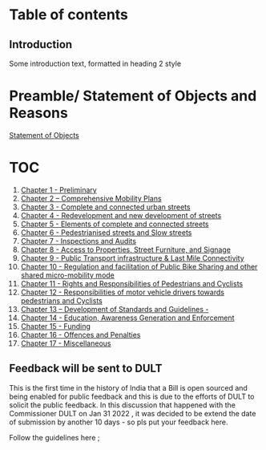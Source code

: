  


# Table of contents

## Introduction <a name="introduction"></a>
Some introduction text, formatted in heading 2 style

 
# Preamble/ Statement of Objects and Reasons

[   Statement of Objects ](./statement.md)   

# TOC

 
 1.  [  Chapter 1 - Preliminary ](./chapter1.md)   
 2.  [  Chapter 2 – Comprehensive Mobility Plans ](./chapter2.md)
 3.  [  Chapter 3 - Complete and connected urban streets  ](./chapter3.md)
 4.  [  Chapter 4 - Redevelopment and new development of streets ](./chapter4.md)
 5.  [  Chapter 5 - Elements of complete and connected streets ](./chapter5.md)
 6.  [  Chapter 6 - Pedestrianised streets and Slow streets ](./chapter6.md)
 7.  [  Chapter 7 - Inspections and Audits ](./chapter7.md)
 8.  [  Chapter 8  - Access to Properties, Street Furniture, and Signage ](./chapter8.md)
 9.  [  Chapter 9 - Public Transport infrastructure & Last Mile Connectivity ](./chapter9.md)
 10. [  Chapter 10 - Regulation and facilitation of Public Bike Sharing and other shared micro-mobility mode  ](./chapter10.md)
 11. [  Chapter 11 - Rights and Responsibilities of  Pedestrians and Cyclists ](./chapter11.md)
 12. [  Chapter 12 - Responsibilities of motor vehicle drivers towards pedestrians and Cyclists  ](./chapter12.md)
 13. [  Chapter 13 –  Development of Standards and Guidelines - ](./chapter13.md)
 14. [  Chapter 14 -  Education, Awareness Generation and Enforcement](./chapter14.md)
 15. [  Chapter 15 - Funding ](./chapter15.md)
 16. [  Chapter 16 - Offences and Penalties ](./chapter16.md)
 17. [  Chapter 17 -  Miscellaneous  ](./chapter17.md)
  
 

## Feedback will be sent to DULT <a name="introduction"></a>
This is the first time in the history of India that a Bill is open sourced and being enabled for public feedback and this is due to the efforts of DULT to solicit the public feedback.
In this discussion that happened with the Commissioner DULT on Jan 31 2022 , it was decided to be extend the date of submission by another 10 days - so pls put your feedback here.

Follow the guidelines here ;  
